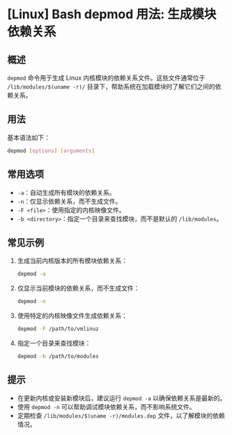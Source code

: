 # [Linux] Bash depmod 用法: 生成模块依赖关系

## 概述
`depmod` 命令用于生成 Linux 内核模块的依赖关系文件。这些文件通常位于 `/lib/modules/$(uname -r)/` 目录下，帮助系统在加载模块时了解它们之间的依赖关系。

## 用法
基本语法如下：
```bash
depmod [options] [arguments]
```

## 常用选项
- `-a`：自动生成所有模块的依赖关系。
- `-n`：仅显示依赖关系，而不生成文件。
- `-F <file>`：使用指定的内核映像文件。
- `-b <directory>`：指定一个目录来查找模块，而不是默认的 `/lib/modules`。

## 常见示例
1. 生成当前内核版本的所有模块依赖关系：
   ```bash
   depmod -a
   ```

2. 仅显示当前模块的依赖关系，而不生成文件：
   ```bash
   depmod -n
   ```

3. 使用特定的内核映像文件生成依赖关系：
   ```bash
   depmod -F /path/to/vmlinuz
   ```

4. 指定一个目录来查找模块：
   ```bash
   depmod -b /path/to/modules
   ```

## 提示
- 在更新内核或安装新模块后，建议运行 `depmod -a` 以确保依赖关系是最新的。
- 使用 `depmod -n` 可以帮助调试模块依赖关系，而不影响系统文件。
- 定期检查 `/lib/modules/$(uname -r)/modules.dep` 文件，以了解模块的依赖情况。